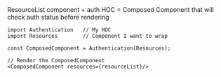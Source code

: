 ##
  ResourceList component + auth HOC = Composed Component that will check auth status before rendering

  ```
  import Authentication   // My HOC
  import Resources        // Component I want to wrap
  
  const ComposedComponent = Authentication(Resources);
 
  // Render the ComposedComponent
  <ComposedComponent resources={resourceList}/>
 ```